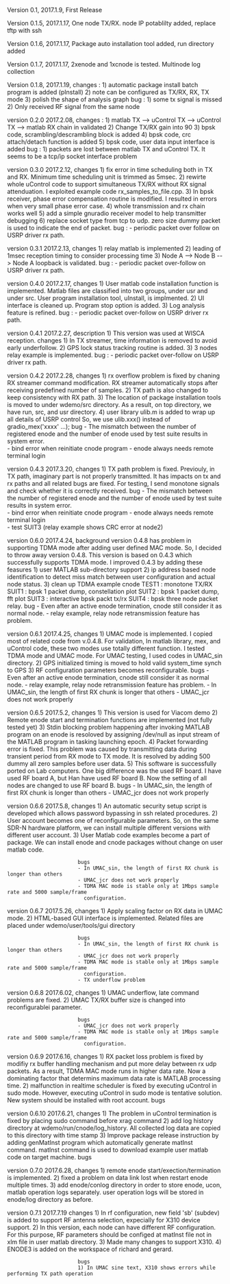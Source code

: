 Version 0.1,   2017.1.9,   First Release

Version 0.1.5, 2017.1.17,  One node TX/RX. node IP potablilty added, replace tftp with ssh

Version 0.1.6, 2017.1.17,  Package auto installation tool added, run directory added 

Version 0.1.7, 2017.1.17,  2xenode and 1xcnode is tested. Multinode log collection

Version 0.1.8, 2017.1.19,  changes :
                           1) automatic package install batch program is added (pInstall)
                           2) note can be configured as TX/RX, RX, TX mode
                           3) polish the shape of analysis graph
                           bug : 
                           1) some tx signal is missed
                           2) Only received RF signal from the same node

version 0.2.0  2017.2.08,  changes :
                           1) matlab TX --> uControl TX --> uControl TX --> matlab RX chain in validated
                           2) Change TX/RX gain into 90
                           3) bpsk code, scrambling/descrambling block is added
                           4) bpsk code, crc attach/detach function is added
                           5) bpsk code, user data input interface is added
                           bug :
                           1) packets are lost between matlab TX and uControl TX. It seems to be a tcp/ip socket
                              interface problem

version 0.3.0 2017.2.12,   changes
                           1) fix error in time scheduling both in TX and RX. Minimum time scheduling 
                              unit is trimmed as 5msec.
                           2) rewirte whole uControl code to support simultaneous TX/RX without RX signal
                              attenduation. I exploited example code rx_samples_to_file.cpp.
                           3) In bpsk receiver, phase error compensation routine is modified.
                              I resulted in errors when very small phase error case.
                           4) whole transmission and rx chain works well 
                           5) add a simple gnuradio receiver model to help transmitter debugging
                           6) replace socket type from tcp to udp. zero size dummy packet is used to
                              indicate the end of packet.
                           bug :
                           - periodic packet over follow on USRP driver rx path.

version 0.3.1 2017.2.13,   changes
                           1) relay matlab is implemented
                           2) leading of 1msec reception timing to consider processing time 
                           3) Node A --> Node B --> Node A loopback is validated.
                           bug :
                           - periodic packet over-follow on USRP driver rx path.

version 0.4.0 2017.2.17,   changes
                           1) User matlab code installation function is implemented.
                              Matlab files are classified into two groups, under usr and under src.
                              User program installation tool, uInstall, is implmented.
                           2) UI interface is cleaned up. Program stop option is added.
                           3) Log analysis feature is refined.
                           bug :
                           - periodic packet over-follow on USRP driver rx path.

version 0.4.1 2017.2.27,   description
                           1) This version was used at WISCA reception.
                           changes
                           1) In TX streamer, time information is removed to avoid early underfollow.
                           2) GPS lock status tracking routine is added.
                           3) 3 nodes relay example is implemented.
                           bug :
                           - periodic packet over-follow on USRP driver rx path.

version 0.4.2 2017.2.28,   changes
                           1) rx overflow problem is fixed by chaning RX streamer command modification.
                              RX streamer automatically stops after receiving predefined number of samples.
                           2) TX path is also changed to keep consistency with RX path.
                           3) The location of package installation tools is moved to under wdemo/src directory.
                              As a result, on top directory, we have run, src, and usr directory.
                           4) user library ulib.m is added to wrap up all details of USRP control
                              So, we use ulib.xxx() instead of gradio_mex('xxxx' ...);
                           bug
                           - The mismatch between the number of registered enode and the number of enode used by test suite
                             results in system error.  
                           - bind error when reinitiate cnode program
                           - enode always needs remote terminal login                                             

version 0.4.3 2017.3.20,   changes
                           1) TX path problem is fixed. Previouly, in TX path, imaginary part is not properly transmitted.
                              It has impacts on tx and rx paths and all related bugs are fixed. For testing, I send monotone
                              signals and check whether it is correctly received.
                           bug
                           - The mismatch between the number of registered enode and the number of enode used by test suite
                             results in system error.  
                           - bind error when reinitiate cnode program
                           - enode always needs remote terminal login                                             
                           - test SUIT3 (relay example shows CRC error at node2)

version 0.6.0 2017.4.24,   background
                           version 0.4.8 has problem in supporting TDMA mode after
                           adding user defined MAC mode. So, I decided to throw away
                           version 0.4.8. This version is based on 0.4.3 which successfully
                           supports TDMA mode. I improved 0.4.3 by adding these feasures
                           1) user MATLAB sub-directory support
                           2) ip address based node identification to detect miss match 
                              between user configuration and actual node status.
                           3) clean up TDMA example cnode
                              TEST1 : monotone TX/RX
                              SUIT1 : bpsk 1 packet dump, constellation plot
                              SUIT2 : bpsk 1 packet dump, fft plot
                              SUIT3 : interactive bpsk packt tx/rx
                              SUIT4 : bpsk three node packet relay.
                           bug
                           - Even after an active enode termination, cnode still consider
                             it as normal node.  - relay example, relay node retransmission feature has problem.
                           
version 0.6.1 2017.4.25,   changes
                           1) UMAC mode is implemented. I copied most of related code from v.0.4.8.
                              For validation, In matlab library, mex, and uControl code, these two 
                              modes use totally different function. I tested TDMA mode and UMAC mode.
                              For UMAC testing, I used codes in UMAC_sin directory.
                           2) GPS initialized timing is moved to hold valid system_time synch to GPS
                           3) RF configuration parameters becomes reconfigurable.
                           bugs
                           - Even after an active enode termination, cnode still consider
                             it as normal node.
                           - relay example, relay node retransmission feature has problem.
                           - In UMAC_sin, the length of first RX chunk is longer that others
                           - UMAC_jcr does not work properly
                           
version 0.6.5 2017.5.2,    changes
                           1) This version is used for Viacom demo
                           2) Remote enode start and termination functions are implemented (not fully tested yet)
                           3) Stdin blocking problem happening after invoking MATLAB program on an enode is resoloved 
                              by assigning /dev/null as input stream of the MATLAB program in tasking launching epoch.
                           4) Packet forwarding error is fixed. This problem was caused by transmitting data during transient
                              period from RX mode to TX mode. It is resolved by adding 500 dummy all zero samples before
                              user data.
                           5) This software is successfully ported on Lab computers. One big difference was the used RF board.
                              I have used RF board A, but Han have used RF board B. Now the setting of all nodes are changed
                              to use RF board B. 
                           bugs
                           - In UMAC_sin, the length of first RX chunk is longer than others
                           - UMAC_jcr does not work properly

version 0.6.6 2017.5.8,    changes
                           1) An automatic security setup script is developed which allows password 
                              bypassing in ssh related procedures.
                           2) User account becomes one of reconfigurable parameters. So, on the same 
                              SDR-N hardware platform, we can install multiple different versions with 
                              different user account.
                           3) User Matlab code examples become a part of package.
                              We can install enode and cnode packages without change on user matlab code.

                           bugs
                           - In UMAC_sin, the length of first RX chunk is longer than others
                           - UMAC_jcr does not work properly
                           - TDMA MAC mode is stable only at 1Mbps sample rate and 5000 sample/frame 
                             configuration.

version 0.6.7 2017.5.26,  changes
                           1) Apply scaling factor on RX data in UMAC mode. 
                           2) HTML-based GUI interface is implemented. Related files are placed
                              under wdemo/user/tools/gui directory

                           bugs
                           - In UMAC_sin, the length of first RX chunk is longer than others
                           - UMAC_jcr does not work properly
                           - TDMA MAC mode is stable only at 1Mbps sample rate and 5000 sample/frame 
                             configuration.
                           - TX underflow problem

version 0.6.8 2017.6.02,  changes
                           1) UMAC underflow, late command problems are fixed.
                           2) UMAC TX/RX buffer size is changed into reconfigurablei parameter.

                           bugs
                           - UMAC_jcr does not work properly
                           - TDMA MAC mode is stable only at 1Mbps sample rate and 5000 sample/frame 
                             configuration.

version 0.6.9 2017.6.16,  changes
                           1) RX packet loss problem is fixed by modifiy rx buffer handling mechanism and
                              put more delay between rx udp packets. As a result, TDMA MAC mode runs in higher
                              data rate. Now a dominating factor that determins maximum data rate is MATLAB
                              processing time. 
                           2) malfunction in realtime scheduler is fixed by executing uControl in sudo mode.
                              However, executing uControl in sudo mode is tentative solution.
                              New system should be installed with root account.
                           bugs

version 0.6.10 2017.6.21,  changes
                           1) The problem in uControl termination is fixed by placing sudo command before xrag command
                           2) add log history directory at wdemo/run/cnode/log_history. All collected log
                              data are copied to this directory with time stamp
                           3) Improve package release instruction by adding genMatInst program which automatically
                              generate matInst command. matInst command is used to download example user
                              matlab code on target machine.
                           bugs

version 0.7.0 2017.6.28,   changes
                           1) remote enode start/exection/termination is implemented.
                           2) fixed a problem on data link lost when restart enode multiple times.
                           3) add enode/conlog directory in order to store enode, ucon, matlab operation logs separately.
                              user operation logs will be stored in enode/log directory as before.

version 0.7.1 2017.7.19    changes
                           1) In rf configuration, new field 'sb' (subdev) is added to support RF antenna selection, 
                              expecially for X310 device support.
                           2) In this version, each node can have different RF configuration. For this purpose,
                              RF parameters should be configed at matInst file not in xlm file in user matlab directory.
                           3) Made many changes to support X310.
                           4) ENODE3 is added on the workspace of richard and gerard.

                           bugs
                           1) In UMAC sine text, X310 shows errors while performing TX path operation  
